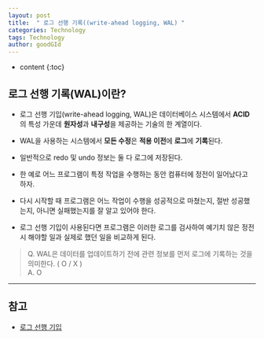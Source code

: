 ```yaml
---
layout: post
title:  " 로그 선행 기록((write-ahead logging, WAL) "
categories: Technology
tags: Technology
author: goodGId
---
```

* content
{:toc}

## 로그 선행 기록(WAL)이란?

* 로그 선행 기입(write-ahead logging, WAL)은 데이터베이스 시스템에서 **ACID**의 특성 가운데 **원자성**과 **내구성**을 제공하는 기술의 한 계열이다.

* WAL을 사용하는 시스템에서 **모든 수정**은 **적용 이전**에 **로그**에 **기록**된다. 











* 일반적으로 redo 및 undo 정보는 둘 다 로그에 저장된다.

* 한 예로 어느 프로그램이 특정 작업을 수행하는 동안 컴퓨터에 정전이 일어났다고 하자. 

* 다시 시작할 때 프로그램은 어느 작업이 수행을 성공적으로 마쳤는지, 절반 성공했는지, 아니면 실패했는지를 잘 알고 있어야 한다. 

* 로그 선행 기입이 사용된다면 프로그램은 이러한 로그를 검사하여 예기치 않은 정전 시 해야할 일과 실제로 했던 일을 비교하게 된다.


> Q. WAL은 데이터를 업데이트하기 전에 관련 정보를 먼저 로그에 기록하는 것을 의미한다. ( O / X ) <br> A. O


---

## 참고

* [로그 선행 기입](https://ko.wikipedia.org/wiki/%EB%A1%9C%EA%B7%B8_%EC%84%A0%ED%96%89_%EA%B8%B0%EC%9E%85)